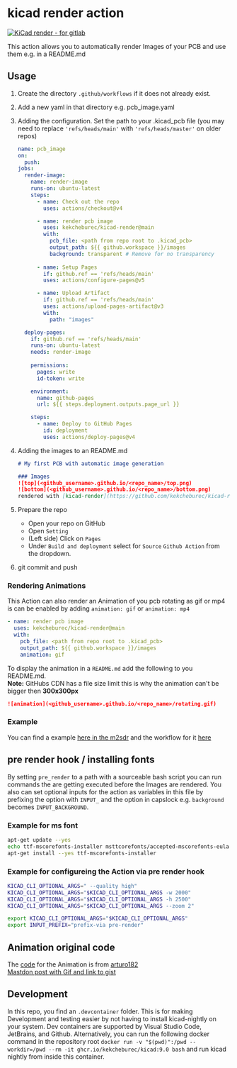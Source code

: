 # kicad render action
[![KiCad render  - for gitlab ](https://img.shields.io/badge/KiCad_render_-for_gitlab_-2ea44f?style=for-the-badge&logo=gitlab)](https://gitlab.com/kekcheburec/kicad-render)

This action allows you to automatically render Images of your PCB and use them e.g. in a README.md

## Usage
1. Create the directory `.github/workflows` if it does not already exist.

2. Add a new yaml in that directory e.g. pcb_image.yaml

3. Adding the configuration. Set the path to your .kicad_pcb file (you may need to replace `'refs/heads/main'` with `'refs/heads/master'` on older repos)
    ```yaml
    name: pcb_image
    on:
      push:
    jobs:
      render-image:
        name: render-image
        runs-on: ubuntu-latest
        steps:
          - name: Check out the repo
            uses: actions/checkout@v4

          - name: render pcb image
            uses: kekcheburec/kicad-render@main
            with:
              pcb_file: <path from repo root to .kicad_pcb>
              output_path: ${{ github.workspace }}/images
              background: transparent # Remove for no transparency
            
          - name: Setup Pages
            if: github.ref == 'refs/heads/main'
            uses: actions/configure-pages@v5

          - name: Upload Artifact
            if: github.ref == 'refs/heads/main'
            uses: actions/upload-pages-artifact@v3
            with:
              path: "images"

      deploy-pages:
        if: github.ref == 'refs/heads/main'
        runs-on: ubuntu-latest
        needs: render-image
          
        permissions:
          pages: write
          id-token: write

        environment:
          name: github-pages
          url: ${{ steps.deployment.outputs.page_url }}

        steps:
          - name: Deploy to GitHub Pages
            id: deployment
            uses: actions/deploy-pages@v4
    ```

4. Adding the images to an README.md
    ```Markdown
    # My first PCB with automatic image generation

    ### Images
    ![top](<github_username>.github.io/<repo_name>/top.png)
    ![bottom](<github_username>.github.io/<repo_name>/bottom.png)
    rendered with [kicad-render](https://github.com/kekcheburec/kicad-render)
    ```

6. Prepare the repo  
   - Open your repo on GitHub
   - Open `Setting`
   - (Left side) Click on `Pages`
   - Under `Build and deployment` select for `Source` `Github Action` from the dropdown.

5. git commit and push

### Rendering Animations
This Action can also render an Animation of you pcb rotating as gif or mp4 is can be enabled by adding `animation: gif` or `animation: mp4` 

```yaml
- name: render pcb image
  uses: kekcheburec/kicad-render@main
  with:
    pcb_file: <path from repo root to .kicad_pcb>
    output_path: ${{ github.workspace }}/images
    animation: gif
```

To display the animation in a `README.md` add the following to you README.md.  
**Note:** GitHubs CDN has a file size limit this is why the animation can't be bigger then **300x300px** 

```Markdown
![animation](<github_username>.github.io/<repo_name>/rotating.gif)
```

### Example
You can find a example [here in the m2sdr](https://github.com/HackModsOrg/m2sdr) and the workflow for it [here](https://github.com/HackModsOrg/m2sdr/blob/master/.github/workflows/images.yaml)

## pre render hook / installing fonts
By setting `pre_render` to a path with a sourceable bash script you can run commands the are getting executed before the Images are rendered. You also can set optional inputs for the action as variables in this file by prefixing the option with `INPUT_` and the option in capslock e.g. `background` becomes `INPUT_BACKGROUND`.

### Example for ms font
```bash
apt-get update --yes 
echo ttf-mscorefonts-installer msttcorefonts/accepted-mscorefonts-eula select true | debconf-set-selections
apt-get install --yes ttf-mscorefonts-installer
```

### Example for configureing the Action via pre render hook

```bash
KICAD_CLI_OPTIONAL_ARGS=" --quality high"
KICAD_CLI_OPTIONAL_ARGS="$KICAD_CLI_OPTIONAL_ARGS -w 2000" 
KICAD_CLI_OPTIONAL_ARGS="$KICAD_CLI_OPTIONAL_ARGS -h 2500"
KICAD_CLI_OPTIONAL_ARGS="$KICAD_CLI_OPTIONAL_ARGS --zoom 2"

export KICAD_CLI_OPTIONAL_ARGS="$KICAD_CLI_OPTIONAL_ARGS"
export INPUT_PREFIX="prefix-via pre-render"
```


## Animation original code
The [code](https://gist.github.com/arturo182/57ab066e6a4a36ee22979063e4d5cce1) for the Animation is from [arturo182](https://github.com/arturo182)  
[Mastdon post with Gif and link to gist](https://mastodon.social/@arturo182/112062074668232493)


## Development
In this repo, you find an `.devcontainer` folder. This is for making Development and testing easier by not having to install kicad-nightly on your system. Dev containers are supported by Visual Studio Code, JetBrains, and Github. Alternatively, you can run the following docker command in the repository root `docker run -v "$(pwd)":/pwd --workdir=/pwd --rm -it ghcr.io/kekcheburec/kicad:9.0 bash` and run kicad nightly from inside this container.
